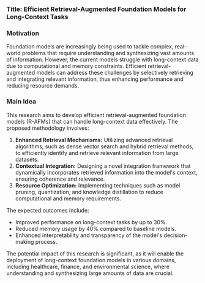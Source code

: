 ### Title: Efficient Retrieval-Augmented Foundation Models for Long-Context Tasks

### Motivation
Foundation models are increasingly being used to tackle complex, real-world problems that require understanding and synthesizing vast amounts of information. However, the current models struggle with long-context data due to computational and memory constraints. Efficient retrieval-augmented models can address these challenges by selectively retrieving and integrating relevant information, thus enhancing performance and reducing resource demands.

### Main Idea
This research aims to develop efficient retrieval-augmented foundation models (R-AFMs) that can handle long-context data effectively. The proposed methodology involves:
1. **Enhanced Retrieval Mechanisms:** Utilizing advanced retrieval algorithms, such as dense vector search and hybrid retrieval methods, to efficiently identify and retrieve relevant information from large datasets.
2. **Contextual Integration:** Designing a novel integration framework that dynamically incorporates retrieved information into the model's context, ensuring coherence and relevance.
3. **Resource Optimization:** Implementing techniques such as model pruning, quantization, and knowledge distillation to reduce computational and memory requirements.

The expected outcomes include:
- Improved performance on long-context tasks by up to 30%.
- Reduced memory usage by 40% compared to baseline models.
- Enhanced interpretability and transparency of the model's decision-making process.

The potential impact of this research is significant, as it will enable the deployment of long-context foundation models in various domains, including healthcare, finance, and environmental science, where understanding and synthesizing large amounts of data are crucial.